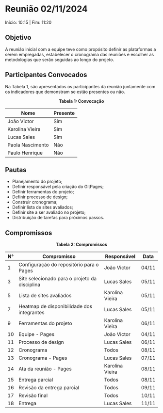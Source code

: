 # Reunião 02/11/2024

Início: 10:15 | Fim: 11:20

## Objetivo

A reunião inicial com a equipe teve como propósito definir as plataformas a serem empregadas, estabelecer o cronograma das reuniões e escolher as metodologias que serão seguidas ao longo do projeto.

## Participantes Convocados
Na Tabela 1, são apresentados os participantes da reunião juntamente com os indicadores que demonstram se estão presentes ou não.

<div align="center">

**Tabela 1: Convocação**

| Nome             | Presente |
|------------------|----------|
| João Victor      | Sim      |
| Karolina Vieira  | Sim      |
| Lucas Sales      | Sim      |
| Paola Nascimento | Não      |
| Paulo Henrique   | Não      |

</div>

## Pautas

- Planejamento do projeto;
- Definir responsável pela criação do GitPages;
- Definir ferramentas do projeto;
- Definir processo de design;
- Construir cronograma;
- Definir lista de sites avaliados;
- Definir site a ser avaliado no projeto;
- Distribuição de tarefas para próximos passos.

## Compromissos

<div align="center">

**Tabela 2: Compromissos**

| N°  | Compromisso                                    | Responsável     | Data    |
|-----|------------------------------------------------|-----------------|---------|
| 1   | Configuração do repositório para o Pages       | João Victor     | 04/11   |
| 3   | Site selecionado para o projeto da disciplina  | Lucas Sales     | 05/11   |
| 5   | Lista de sites avaliados                       | Karolina Vieira | 05/11   |
| 7   | Heatmap de disponibilidade dos integrantes     | Lucas Sales     | 05/11   |
| 9   | Ferramentas do projeto                         | Karolina Vieira | 06/11   |
| 10  | Equipe - Pages                                 | João Victor     | 04/11   |
| 11  | Processo de design                             | Lucas Sales     | 06/11   |
| 12  | Cronograma                                     | Todos           | 08/11   |
| 13  | Cronograma - Pages                             | Lucas Sales     | 07/11   |
| 14  | Ata da reunião - Pages                         | Karolina Vieira | 08/11   |
| 15  | Entrega parcial                                | Todos           | 08/11   |
| 16  | Revisão da entrega parcial                     | Todos           | 09/11   |
| 17  | Revisão final                                  | Todos           | 10/11   |
| 18  | Entrega                                        | Lucas Sales     | 11/11   |

</div>
